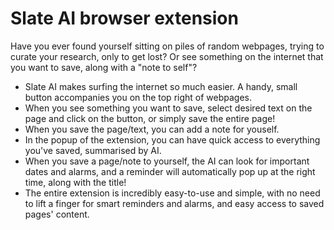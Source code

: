 # Slate AI browser extension

Have you ever found yourself sitting on piles of random webpages, trying to curate your research, only to get lost? Or see something on the internet that you want to save, along with a "note to self"?

- Slate AI makes surfing the internet so much easier. A handy, small button accompanies you on the top right of webpages. 
- When you see something you want to save, select desired text on the page and click on the button, or simply save the entire page!
- When you save the page/text, you can add a note for youself.
- In the popup of the extension, you can have quick access to everything you've saved, summarised by AI.
- When you save a page/note to yourself, the AI can look for important dates and alarms, and a reminder will automatically pop up at the right time, along with the title!
- The entire extension is incredibly easy-to-use and simple, with no need to lift a finger for smart reminders and alarms, and easy access to saved pages' content.
